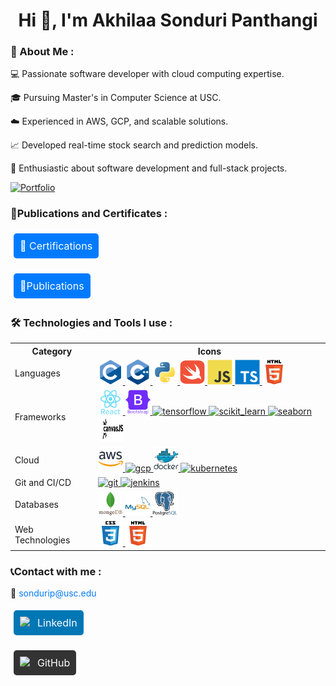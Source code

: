<h1 align="center">Hi 👋, I'm Akhilaa Sonduri Panthangi</h1>


<h3 align="left">🌟 About Me :</h3>
  
<p align="left">💻 Passionate software developer with cloud computing expertise.</p>
<p align="left">🎓 Pursuing Master's in Computer Science at USC.</p>
<p align="left">☁️ Experienced in AWS, GCP, and scalable solutions.</p>
<p align="left">📈 Developed real-time stock search and prediction models.</p>
<p align="left">🤖 Enthusiastic about software development and full-stack projects.</p>

<p align="left">
<a href="https://akhilaa-portfolio-fyj7f64fm-akhilaa-sonduris-projects.vercel.app/#home" target="_blank"><img src="https://img.shields.io/badge/Portfolio-%23007D00.svg?&style=for-the-badge&logo=Portfolio&logoColor=white" alt="Portfolio" /></a>
</p>



<h3 align ="left">🏅Publications and Certificates :</h3>

<p><a href="https://drive.google.com/file/d/1MjMo4iLLEBRfdLPVmqlW1o3s6T4UXlLY/view" target="_blank" style="display: inline-flex; align-items: center; padding: 10px; margin: 5px; text-align: center; border-radius: 5px; text-decoration: none; font-size: 16px; background-color: #007bff; color: #fff;">📜 Certifications</a>
</p>
<p><a href="https://ieeexplore.ieee.org/document/9702842" target="_blank" style="display: inline-flex; align-items: center; padding: 10px; margin: 5px; text-align: center; border-radius: 5px; text-decoration: none; font-size: 16px; background-color: #007bff; color: #fff;">🏅Publications</a>
</p>


<h3 align="left">🛠️ Technologies and Tools I use :</h3>

<table>
  <tr>
    <th>Category</th>
    <th>Icons</th>
  </tr>
  <tr>
    <td>Languages</td>
    <td>
      <a href="https://www.cprogramming.com/" target="_blank" rel="noreferrer">
        <img src="https://raw.githubusercontent.com/devicons/devicon/master/icons/c/c-original.svg" alt="c" width="40" height="40"/>
      </a>
      <a href="https://www.w3schools.com/cpp/" target="_blank" rel="noreferrer">
        <img src="https://raw.githubusercontent.com/devicons/devicon/master/icons/cplusplus/cplusplus-original.svg" alt="cplusplus" width="40" height="40"/>
      </a>
      <a href="https://www.python.org" target="_blank" rel="noreferrer">
        <img src="https://raw.githubusercontent.com/devicons/devicon/master/icons/python/python-original.svg" alt="python" width="40" height="40"/>
      </a>
      <a href="https://developer.apple.com/swift/" target="_blank" rel="noreferrer">
        <img src="https://raw.githubusercontent.com/devicons/devicon/master/icons/swift/swift-original.svg" alt="swift" width="40" height="40"/>
      </a>
      <a href="https://developer.mozilla.org/en-US/docs/Web/JavaScript" target="_blank" rel="noreferrer">
        <img src="https://raw.githubusercontent.com/devicons/devicon/master/icons/javascript/javascript-original.svg" alt="javascript" width="40" height="40"/>
      </a>
      <a href="https://www.typescriptlang.org/" target="_blank" rel="noreferrer">
        <img src="https://raw.githubusercontent.com/devicons/devicon/master/icons/typescript/typescript-original.svg" alt="typescript" width="40" height="40"/>
      </a>
      <a href="https://www.w3.org/html/" target="_blank" rel="noreferrer">
        <img src="https://raw.githubusercontent.com/devicons/devicon/master/icons/html5/html5-original-wordmark.svg" alt="html5" width="40" height="40"/>
      </a>
    </td>
  </tr>

  <tr>
    <td>Frameworks</td>
    <td>
      <a href="https://reactjs.org/" target="_blank" rel="noreferrer">
        <img src="https://raw.githubusercontent.com/devicons/devicon/master/icons/react/react-original-wordmark.svg" alt="react" width="40" height="40"/>
      </a>
      <a href="https://getbootstrap.com" target="_blank" rel="noreferrer">
        <img src="https://raw.githubusercontent.com/devicons/devicon/master/icons/bootstrap/bootstrap-plain-wordmark.svg" alt="bootstrap" width="40" height="40"/>
      </a>
      <a href="https://www.tensorflow.org" target="_blank" rel="noreferrer">
        <img src="https://www.vectorlogo.zone/logos/tensorflow/tensorflow-icon.svg" alt="tensorflow" width="40" height="40"/>
      </a>
      <a href="https://scikit-learn.org/" target="_blank" rel="noreferrer">
        <img src="https://upload.wikimedia.org/wikipedia/commons/0/05/Scikit_learn_logo_small.svg" alt="scikit_learn" width="40" height="40"/>
      </a>
      <a href="https://seaborn.pydata.org/" target="_blank" rel="noreferrer">
        <img src="https://seaborn.pydata.org/_images/logo-mark-lightbg.svg" alt="seaborn" width="40" height="40"/>
      </a>
      <a href="https://canvasjs.com" target="_blank" rel="noreferrer">
        <img src="https://raw.githubusercontent.com/Hardik0307/Hardik0307/master/assets/canvasjs-charts.svg" alt="canvasjs" width="40" height="40"/>
      </a>
    </td>
  </tr>

  <tr>
    <td>Cloud</td>
    <td>
      <a href="https://aws.amazon.com" target="_blank" rel="noreferrer">
        <img src="https://raw.githubusercontent.com/devicons/devicon/master/icons/amazonwebservices/amazonwebservices-original-wordmark.svg" alt="aws" width="40" height="40"/>
      </a>
      <a href="https://cloud.google.com" target="_blank" rel="noreferrer">
        <img src="https://www.vectorlogo.zone/logos/google_cloud/google_cloud-icon.svg" alt="gcp" width="40" height="40"/>
      </a>
      <a href="https://www.docker.com/" target="_blank" rel="noreferrer">
        <img src="https://raw.githubusercontent.com/devicons/devicon/master/icons/docker/docker-original-wordmark.svg" alt="docker" width="40" height="40"/>
      </a>
      <a href="https://kubernetes.io" target="_blank" rel="noreferrer">
        <img src="https://www.vectorlogo.zone/logos/kubernetes/kubernetes-icon.svg" alt="kubernetes" width="40" height="40"/>
      </a>
    </td>
  </tr>

  <tr>
    <td>Git and CI/CD</td>
    <td>
      <a href="https://git-scm.com/" target="_blank" rel="noreferrer">
        <img src="https://www.vectorlogo.zone/logos/git-scm/git-scm-icon.svg" alt="git" width="40" height="40"/>
      </a>
      <a href="https://www.jenkins.io" target="_blank" rel="noreferrer">
        <img src="https://www.vectorlogo.zone/logos/jenkins/jenkins-icon.svg" alt="jenkins" width="40" height="40"/>
      </a>
    </td>
  </tr>

  <tr>
    <td>Databases</td>
    <td>
      <a href="https://www.mongodb.com/" target="_blank" rel="noreferrer">
        <img src="https://raw.githubusercontent.com/devicons/devicon/master/icons/mongodb/mongodb-original-wordmark.svg" alt="mongodb" width="40" height="40"/>
      </a>
      <a href="https://www.mysql.com/" target="_blank" rel="noreferrer">
        <img src="https://raw.githubusercontent.com/devicons/devicon/master/icons/mysql/mysql-original-wordmark.svg" alt="mysql" width="40" height="40"/>
      </a>
      <a href="https://www.postgresql.org" target="_blank" rel="noreferrer">
        <img src="https://raw.githubusercontent.com/devicons/devicon/master/icons/postgresql/postgresql-original-wordmark.svg" alt="postgresql" width="40" height="40"/>
      </a>
    </td>
  </tr>

  <tr>
    <td>Web Technologies</td>
    <td>
      <a href="https://www.w3schools.com/css/" target="_blank" rel="noreferrer">
        <img src="https://raw.githubusercontent.com/devicons/devicon/master/icons/css3/css3-original-wordmark.svg" alt="css3" width="40" height="40"/>
      </a>
      <a href="https://www.w3.org/html/" target="_blank" rel="noreferrer">
        <img src="https://raw.githubusercontent.com/devicons/devicon/master/icons/html5/html5-original-wordmark.svg" alt="html5" width="40" height="40"/>
      </a>
    </td>
  </tr>
</table>


<h3 align="left">📞Contact with me :</h3>
<p>📧 <a href="mailto:sondurip@usc.edu" style="color: #007bff; text-decoration: none;"> sondurip@usc.edu</a></p>
<p><a href="https://linkedin.com/in/akhilaa-sonduri" target="_blank" style="display: inline-flex; align-items: center; padding: 10px; margin: 5px; text-align: center; border-radius: 5px; text-decoration: none; font-size: 16px; background-color: #0077b5; color: #fff;">
<img src="https://upload.wikimedia.org/wikipedia/commons/c/ca/LinkedIn_logo_initials.png" alt="LinkedIn" style="width: 20px; height: 20px; vertical-align: middle; margin-right: 8px;">LinkedIn</a>
</p>
<p><a href="https://github.com/your-github-username" target="_blank" style="display: inline-flex; align-items: center; padding: 10px; margin: 5px; text-align: center; border-radius: 5px; text-decoration: none; font-size: 16px; background-color: #333; color: #fff;">
<img src="https://upload.wikimedia.org/wikipedia/commons/9/91/Octicons-mark-github.svg" alt="GitHub" style="width: 20px; height: 20px; vertical-align: middle; margin-right: 8px;"> GitHub</a>
</p>
